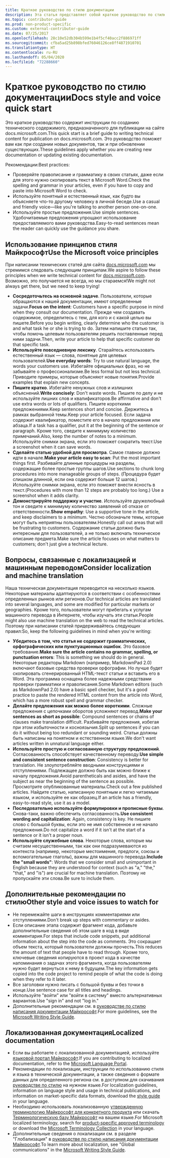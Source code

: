 ```yaml
---
title: Краткое руководство по стилю документации
description: Эта статья представляет собой краткое руководство по стилю документации, содержащее общие принципы для начала работы по написанию статей для сайта docs.microsoft.com.
ms.topic: contributor-guide
ms.prod: non-product-specific
ms.custom: external-contributor-guide
ms.date: 07/25/2017
ms.openlocfilehash: 28c10e52db304b599e1b4f5cf40acc2f886971ff
ms.sourcegitcommit: cfba5ad25b898bfed76046126ce8ff4871910701
ms.translationtype: HT
ms.contentlocale: ru-RU
ms.lasthandoff: 05/04/2020
ms.locfileid: "72288660"
---
```

# <a name="docs-style-and-voice-quick-start"></a><span data-ttu-id="976ab-103">Краткое руководство по стилю документации</span><span class="sxs-lookup"><span data-stu-id="976ab-103">Docs style and voice quick start</span></span>

<span data-ttu-id="976ab-104">Это краткое руководство содержит инструкции по созданию технического содержимого, предназначенного для публикации на сайте docs.microsoft.com.</span><span class="sxs-lookup"><span data-stu-id="976ab-104">This quick start is a brief guide to writing technical content for publication on docs.microsoft.com.</span></span> <span data-ttu-id="976ab-105">Это руководство поможет вам как при создании новых документов, так и при обновлении существующих.</span><span class="sxs-lookup"><span data-stu-id="976ab-105">These guidelines apply whether you are creating new documentation or updating existing documentation.</span></span>

<span data-ttu-id="976ab-106">Рекомендации:</span><span class="sxs-lookup"><span data-stu-id="976ab-106">Best practices:</span></span>

- <span data-ttu-id="976ab-107">Проверяйте правописание и грамматику в своих статьях, даже если для этого нужно скопировать текст в Microsoft Word.</span><span class="sxs-lookup"><span data-stu-id="976ab-107">Check the spelling and grammar in your articles, even if you have to copy and paste into Microsoft Word to check.</span></span>
- <span data-ttu-id="976ab-108">Используйте понятный и естественный язык, как будто вы объясняете что-то другому человеку в личной беседе.</span><span class="sxs-lookup"><span data-stu-id="976ab-108">Use a casual and friendly voice—like you're talking to another person one-on-one.</span></span>
- <span data-ttu-id="976ab-109">Используйте простые предложения.</span><span class="sxs-lookup"><span data-stu-id="976ab-109">Use simple sentences.</span></span> <span data-ttu-id="976ab-110">Удобочитаемые предложения упрощают использование предоставляемого вами руководства.</span><span class="sxs-lookup"><span data-stu-id="976ab-110">Easy-to-read sentences mean the reader can quickly use the guidance you share.</span></span>

## <a name="use-the-microsoft-voice-principles"></a><span data-ttu-id="976ab-111">Использование принципов стиля Майкрософт</span><span class="sxs-lookup"><span data-stu-id="976ab-111">Use the Microsoft voice principles</span></span>

<span data-ttu-id="976ab-112">При написании технических статей для сайта [docs.microsoft.com](https://docs.microsoft.com) мы стремимся следовать следующим принципам.</span><span class="sxs-lookup"><span data-stu-id="976ab-112">We aspire to follow these principles when we write technical content for [docs.microsoft.com](https://docs.microsoft.com).</span></span> <span data-ttu-id="976ab-113">Возможно, это получается не всегда, но мы стараемся!</span><span class="sxs-lookup"><span data-stu-id="976ab-113">We might not always get there, but we need to keep trying!</span></span>

- <span data-ttu-id="976ab-114">**Сосредоточьтесь на основной задаче**. Пользователи, которые обращаются к нашей документации, имеют определенные задачи.</span><span class="sxs-lookup"><span data-stu-id="976ab-114">**Focus on the intent**: Customers have a specific purpose in mind when they consult our documentation.</span></span> <span data-ttu-id="976ab-115">Прежде чем создавать содержимое, определитесь с тем, для кого и с какой целью вы пишете.</span><span class="sxs-lookup"><span data-stu-id="976ab-115">Before you begin writing, clearly determine who the customer is and what task he or she is trying to do.</span></span> <span data-ttu-id="976ab-116">Затем напишите статью так, чтобы помочь целевым пользователям решить поставленные перед ними задачи.</span><span class="sxs-lookup"><span data-stu-id="976ab-116">Then, write your article to help that specific customer do that specific task.</span></span>
- <span data-ttu-id="976ab-117">**Используйте повседневную лексику**. Старайтесь использовать естественный язык — слова, понятные для целевых пользователей.</span><span class="sxs-lookup"><span data-stu-id="976ab-117">**Use everyday words**: Try to use natural language, the words your customers use.</span></span> <span data-ttu-id="976ab-118">Избегайте официальных фраз, но не забывайте о профессионализме.</span><span class="sxs-lookup"><span data-stu-id="976ab-118">Be less formal but not less technical.</span></span> <span data-ttu-id="976ab-119">Приводите примеры, которые объясняют новые понятия.</span><span class="sxs-lookup"><span data-stu-id="976ab-119">Provide examples that explain new concepts.</span></span>
- <span data-ttu-id="976ab-120">**Пишите кратко**. Избегайте ненужных слов и излишних объяснений.</span><span class="sxs-lookup"><span data-stu-id="976ab-120">**Write concisely**: Don't waste words.</span></span> <span data-ttu-id="976ab-121">Пишите по делу и не используйте лишних слов и квалификаторов.</span><span class="sxs-lookup"><span data-stu-id="976ab-121">Be affirmative and don't use extra words or lots of qualifiers.</span></span> <span data-ttu-id="976ab-122">Пишите короткими предложениями.</span><span class="sxs-lookup"><span data-stu-id="976ab-122">Keep sentences short and concise.</span></span> <span data-ttu-id="976ab-123">Держитесь в рамках выбранной темы.</span><span class="sxs-lookup"><span data-stu-id="976ab-123">Keep your article focused.</span></span> <span data-ttu-id="976ab-124">Если задача содержит квалификатор, поместите его в начало предложения или абзаца.</span><span class="sxs-lookup"><span data-stu-id="976ab-124">If a task has a qualifier, put it at the beginning of the sentence or paragraph.</span></span> <span data-ttu-id="976ab-125">Кроме того, сведите к минимуму количество примечаний.</span><span class="sxs-lookup"><span data-stu-id="976ab-125">Also, keep the number of notes to a minimum.</span></span> <span data-ttu-id="976ab-126">Используйте снимки экрана, если это поможет сократить текст.</span><span class="sxs-lookup"><span data-stu-id="976ab-126">Use a screenshot when it can save words.</span></span>
- <span data-ttu-id="976ab-127">**Сделайте статью удобной для просмотра**. Самое главное должно идти в начале.</span><span class="sxs-lookup"><span data-stu-id="976ab-127">**Make your article easy to scan**: Put the most important things first.</span></span> <span data-ttu-id="976ab-128">Разбивайте длинные процедуры на разделы, содержащие более простые группы шагов.</span><span class="sxs-lookup"><span data-stu-id="976ab-128">Use sections to chunk long procedures into more manageable groups of steps.</span></span> <span data-ttu-id="976ab-129">(Процедура будет слишком длинной, если она содержит больше 12 шагов.) Используйте снимки экрана, если это поможет внести ясность в текст.</span><span class="sxs-lookup"><span data-stu-id="976ab-129">(Procedures with more than 12 steps are probably too long.) Use a screenshot when it adds clarity.</span></span>
- <span data-ttu-id="976ab-130">**Демонстрируйте поддержку и участие**. Используйте дружелюбный тон и сведите к минимуму количество заявлений об отказе от ответственности.</span><span class="sxs-lookup"><span data-stu-id="976ab-130">**Show empathy**: Use a supportive tone in the article, and keep disclaimers to a minimum.</span></span> <span data-ttu-id="976ab-131">Честно обозначьте темы, которые могут быть неприятны пользователям.</span><span class="sxs-lookup"><span data-stu-id="976ab-131">Honestly call out areas that will be frustrating to customers.</span></span> <span data-ttu-id="976ab-132">Содержание статьи должно быть интересным для пользователей, а не только включать техническое описание предмета.</span><span class="sxs-lookup"><span data-stu-id="976ab-132">Make sure the article focuses on what matters to customers; don't just give a technical lecture.</span></span>

## <a name="consider-localization-and-machine-translation"></a><span data-ttu-id="976ab-133">Вопросы, связанные с локализацией и машинным переводом</span><span class="sxs-lookup"><span data-stu-id="976ab-133">Consider localization and machine translation</span></span>

<span data-ttu-id="976ab-134">Наша техническая документация переводится на несколько языков. Некоторые материалы адаптируются в соответствии с особенностями определенных рынков или регионов.</span><span class="sxs-lookup"><span data-stu-id="976ab-134">Our technical articles are translated into several languages, and some are modified for particular markets or geographies.</span></span> <span data-ttu-id="976ab-135">Кроме того, пользователи могут прибегать к услугам машинного перевода в Интернете, чтобы изучать эти статьи.</span><span class="sxs-lookup"><span data-stu-id="976ab-135">People might also use machine translation on the web to read the technical articles.</span></span> <span data-ttu-id="976ab-136">Поэтому при написании статей придерживайтесь следующих правил:</span><span class="sxs-lookup"><span data-stu-id="976ab-136">So, keep the following guidelines in mind when you're writing:</span></span>

- <span data-ttu-id="976ab-137">**Убедитесь в том, что статья не содержит грамматических, орфографических или пунктуационных ошибок**. Это базовое требование.</span><span class="sxs-lookup"><span data-stu-id="976ab-137">**Make sure the article contains no grammar, spelling, or punctuation errors**: This is something we should do in general.</span></span> <span data-ttu-id="976ab-138">Некоторые редакторы Markdown (например, MarkdownPad 2.0) включают базовые средства проверки орфографии. Но лучше будет скопировать сгенерированный HTML-текст статьи и вставить его в Word. Эта программа оснащена более надежными средствами проверки грамматики и правописания.</span><span class="sxs-lookup"><span data-stu-id="976ab-138">Some Markdown editors (such as MarkdownPad 2.0) have a basic spell checker, but it's a good practice to paste the rendered HTML content from the article into Word, which has a more robust spell and grammar checker.</span></span>
- <span data-ttu-id="976ab-139">**Делайте предложения как можно более короткими**. Сложные предложения с цепочками оборотов усложняют перевод.</span><span class="sxs-lookup"><span data-stu-id="976ab-139">**Make your sentences as short as possible**: Compound sentences or chains of clauses make translation difficult.</span></span> <span data-ttu-id="976ab-140">Разбивайте предложения, избегая при этом избыточности и косноязычия.</span><span class="sxs-lookup"><span data-stu-id="976ab-140">Split up sentences if you can do it without being too redundant or sounding weird.</span></span> <span data-ttu-id="976ab-141">Статьи должны быть написаны на понятном и естественном языке.</span><span class="sxs-lookup"><span data-stu-id="976ab-141">We don't want articles written in unnatural language either.</span></span>
- <span data-ttu-id="976ab-142">**Используйте простую и согласованную структуру предложений**. Согласованность способствует качественному переводу.</span><span class="sxs-lookup"><span data-stu-id="976ab-142">**Use simple and consistent sentence construction**: Consistency is better for translation.</span></span> <span data-ttu-id="976ab-143">Не злоупотребляйте вводными конструкциями и отступлениями. Подлежащее должно быть как можно ближе к началу предложения.</span><span class="sxs-lookup"><span data-stu-id="976ab-143">Avoid parentheticals and asides, and have the subject as near the beginning of the sentence as possible.</span></span> <span data-ttu-id="976ab-144">Просмотрите опубликованные материалы.</span><span class="sxs-lookup"><span data-stu-id="976ab-144">Check out a few published articles.</span></span> <span data-ttu-id="976ab-145">Найдите статью, написанную понятным и легко читаемым языком, и используйте ее как образец.</span><span class="sxs-lookup"><span data-stu-id="976ab-145">If an article has a friendly, easy-to-read style, use it as a model.</span></span>
- <span data-ttu-id="976ab-146">**Последовательно используйте формулировки и прописные буквы**. Снова-таки, важно обеспечить согласованность.</span><span class="sxs-lookup"><span data-stu-id="976ab-146">**Use consistent wording and capitalization**: Again, consistency is key.</span></span> <span data-ttu-id="976ab-147">Не пишите слово с большой буквы, если это не имя собственное и не начало предложения.</span><span class="sxs-lookup"><span data-stu-id="976ab-147">Do not capitalize a word if it isn't at the start of a sentence or it isn't a proper noun.</span></span>
- <span data-ttu-id="976ab-148">**Используйте служебные слова**. Некоторые слова, которые мы считаем несущественными, так как они подразумеваются из контекста (например, некоторые местоимения, предлоги, союзы и вспомогательные глаголы), важны для машинного перевода.</span><span class="sxs-lookup"><span data-stu-id="976ab-148">**Include the "small words"**: Words that we consider small and unimportant in English because they are understood for context (such as "a," "the," "that," and "is") are crucial for machine translation.</span></span> <span data-ttu-id="976ab-149">Поэтому не пропускайте эти слова.</span><span class="sxs-lookup"><span data-stu-id="976ab-149">Be sure to include them.</span></span>

## <a name="other-style-and-voice-issues-to-watch-for"></a><span data-ttu-id="976ab-150">Дополнительные рекомендации по стилю</span><span class="sxs-lookup"><span data-stu-id="976ab-150">Other style and voice issues to watch for</span></span>

- <span data-ttu-id="976ab-151">Не перемежайте шаги в инструкциях комментариями или отступлениями.</span><span class="sxs-lookup"><span data-stu-id="976ab-151">Don't break up steps with commentary or asides.</span></span>
- <span data-ttu-id="976ab-152">Если описание этапа содержит фрагмент кода, добавьте дополнительные сведения об этом шаге в код в виде комментария.</span><span class="sxs-lookup"><span data-stu-id="976ab-152">For steps that include code snippets, put additional information about the step into the code as comments.</span></span> <span data-ttu-id="976ab-153">Это сокращает объем текста, который пользователи должны прочесть.</span><span class="sxs-lookup"><span data-stu-id="976ab-153">This reduces the amount of text that people have to read through.</span></span> <span data-ttu-id="976ab-154">Кроме того, ключевые сведения копируются в проект кода в качестве напоминания о задачах этого фрагмента, когда пользователям нужно будет вернуться к нему в будущем.</span><span class="sxs-lookup"><span data-stu-id="976ab-154">The key information gets copied into the code project to remind people of what the code is doing when they refer to it later.</span></span>
- <span data-ttu-id="976ab-155">Все заголовки нужно писать с большой буквы и без точки в конце.</span><span class="sxs-lookup"><span data-stu-id="976ab-155">Use sentence case for all titles and headings.</span></span>
- <span data-ttu-id="976ab-156">Используйте "войти" или "войти в систему" вместо альтернативных вариантов.</span><span class="sxs-lookup"><span data-stu-id="976ab-156">Use "sign in" and not "log in."</span></span>
- <span data-ttu-id="976ab-157">Дополнительные рекомендации см. в [руководстве по стилю написания документации Майкрософт](https://docs.microsoft.com/style-guide/welcome).</span><span class="sxs-lookup"><span data-stu-id="976ab-157">For more guidelines, see the [Microsoft Writing Style Guide](https://docs.microsoft.com/style-guide/welcome).</span></span>

## <a name="localized-documentation"></a><span data-ttu-id="976ab-158">Локализованная документация</span><span class="sxs-lookup"><span data-stu-id="976ab-158">Localized documentation</span></span>

- <span data-ttu-id="976ab-159">Если вы работаете с локализованной документацией, используйте [языковой портал Майкрософт](https://www.microsoft.com/Language/Default.aspx).</span><span class="sxs-lookup"><span data-stu-id="976ab-159">If you are contributing to localized documentation, refer to the [Microsoft Language Portal](https://www.microsoft.com/Language/Default.aspx).</span></span>
- <span data-ttu-id="976ab-160">Рекомендации по локализации, инструкции по использованию стиля и языка в технической документации, а также сведения о формате данных для определенного региона см. в доступном для скачивания [руководстве по стилю](https://www.microsoft.com/Language/StyleGuides) на нужном языке.</span><span class="sxs-lookup"><span data-stu-id="976ab-160">For localization guidelines, information on language style and usage in technical publications, and information on market-specific data formats, download the [style guide](https://www.microsoft.com/Language/StyleGuides) in your language.</span></span>
- <span data-ttu-id="976ab-161">Необходимо использовать локализованную [утвержденную терминологию Майкрософт для конкретного продукта](https://www.microsoft.com/Language/Default.aspx) или скачать [Терминологическую базу Майкрософт](https://www.microsoft.com/language/Terminology) на вашем языке.</span><span class="sxs-lookup"><span data-stu-id="976ab-161">For Microsoft localized terminology, search for [product-specific approved terminology](https://www.microsoft.com/Language/Default.aspx) or download the [Microsoft Terminology Collection](https://www.microsoft.com/language/Terminology) in your language.</span></span>
- <span data-ttu-id="976ab-162">Дополнительные сведения о локализации см. в разделе "Глобализация" в [руководстве по стилю написания документации Майкрософт](https://docs.microsoft.com/style-guide/global-communications).</span><span class="sxs-lookup"><span data-stu-id="976ab-162">To learn more about localization, see "Global communications" in the [Microsoft Writing Style Guide](https://docs.microsoft.com/style-guide/global-communications).</span></span>
